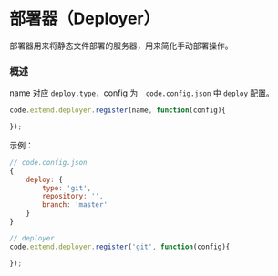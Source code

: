 # 部署器（Deployer）
部署器用来将静态文件部署的服务器，用来简化手动部署操作。

### 概述
name 对应 `deploy.type`，config 为　`code.config.json` 中 `deploy` 配置。

``` js
code.extend.deployer.register(name, function(config){

});
```

示例：
``` js
// code.config.json
{
    deploy: {
        type: 'git',
        repository: '',
        branch: 'master'
    }
}

// deployer
code.extend.deployer.register('git', function(config){

});
```